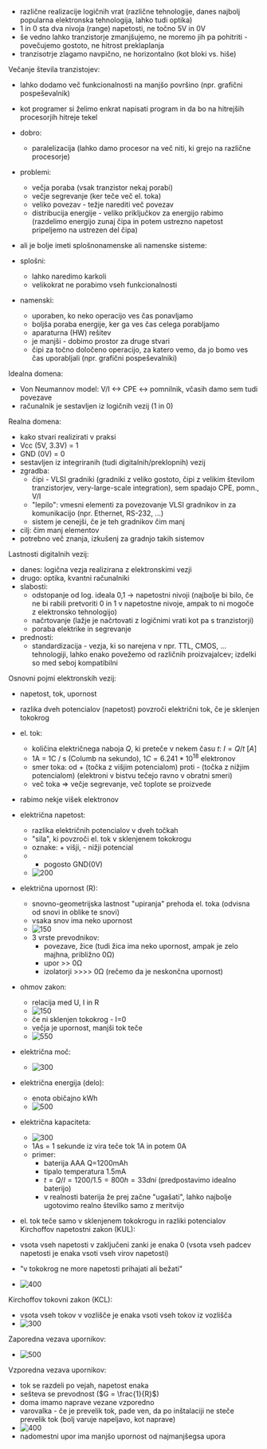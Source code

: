 - različne realizacije logičnih vrat (različne tehnologije, danes najbolj popularna elektronska tehnologija, lahko tudi optika)
- 1 in 0 sta dva nivoja (range) napetosti, ne točno 5V in 0V
- še vedno lahko tranzistorje zmanjšujemo, ne moremo jih pa pohitriti - povečujemo gostoto, ne hitrost preklaplanja
- tranzisotrje zlagamo navpično, ne horizontalno (kot bloki vs. hiše)

Večanje števila tranzistojev:
- lahko dodamo več funkcionalnosti na manjšo površino (npr. grafični pospeševalnik)
- kot programer si želimo enkrat napisati program in da bo na hitrejših procesorjih hitreje tekel
- dobro:
	- paralelizacija (lahko damo procesor na več niti, ki grejo na različne procesorje)
- problemi:
	- večja poraba (vsak tranzistor nekaj porabi)
	- večje segrevanje (ker teče več el. toka)
	- veliko povezav - težje narediti več povezav
	- distribucija energije - veliko priključkov za energijo rabimo (razdelimo energijo zunaj čipa in potem ustrezno napetost pripeljemo na ustrezen del čipa)

- ali je bolje imeti splošnonamenske ali namenske sisteme:
- splošni:
	- lahko naredimo karkoli
	- velikokrat ne porabimo vseh funkcionalnosti
- namenski:
	- uporaben, ko neko operacijo ves čas ponavljamo
	- boljša poraba energije, ker ga ves čas celega porabljamo
	- aparaturna (HW) rešitev
	- je manjši - dobimo prostor za druge stvari
	- čipi za točno določeno operacijo, za katero vemo, da jo bomo ves čas uporabljali (npr. grafični pospeševalniki)

Idealna domena:
- Von Neumannov model: V/I <-> CPE <-> pomnilnik, včasih damo sem tudi povezave
- računalnik je sestavljen iz logičnih vezij (1 in 0)

Realna domena:
- kako stvari realizirati v praksi
- Vcc (5V, 3.3V) = 1
- GND (0V) = 0
- sestavljen iz integriranih (tudi digitalnih/preklopnih) vezij
- zgradba:
	- čipi - VLSI gradniki (gradniki z veliko gostoto, čipi z velikim številom tranzistorjev, very-large-scale integration), sem spadajo CPE, pomn., V/I
	- "lepilo": vmesni elementi za povezovanje VLSI gradnikov in za komunikacijo (npr. Ethernet, RS-232, ...)
	- sistem je cenejši, če je teh gradnikov čim manj
- cilj: čim manj elementov
- potrebno več znanja, izkušenj za gradnjo takih sistemov

Lastnosti digitalnih vezij:
- danes: logična vezja realizirana z elektronskimi vezji
- drugo: optika, kvantni računalniki
- slabosti:
	- odstopanje od log. ideala 0,1 -> napetostni nivoji (najbolje bi bilo, če ne bi rabili pretvoriti 0 in 1 v napetostne nivoje, ampak to ni mogoče z elektronsko tehnologijo)
	- načrtovanje (lažje je načrtovati z logičnimi vrati kot pa s tranzistorji)
	- poraba elektrike in segrevanje
- prednosti:
	- standardizacija - vezja, ki so narejena v npr. TTL, CMOS, ... tehnologiji, lahko enako povežemo od različnih proizvajalcev; izdelki so med seboj kompatibilni

Osnovni pojmi elektronskih vezij:
- napetost, tok, upornost
- razlika dveh potencialov (napetost) povzroči električni tok, če je sklenjen tokokrog
- el. tok:
	- količina električnega naboja $Q$, ki preteče v nekem času $t$: $I = Q/t$ $[A]$
	- 1A = 1C / s (Columb na sekundo), $1C = 6.241 * 10^{18}$ elektronov
	- smer toka: od + (točka z višjim potencialom) proti - (točka z nižjim potencialom) (elektroni v bistvu tečejo ravno v obratni smeri)
	- več toka => večje segrevanje, več toplote se proizvede
- rabimo nekje višek elektronov
- električna napetost:
	- razlika električnih potencialov v dveh točkah
	- "sila", ki povzroči el. tok v sklenjenem tokokrogu
	- oznake: + višji, - nižji potencial
	- - pogosto GND(0V)
	- ![200](../../Images2/Pasted%20image%2020241008115719.png)
- električna upornost (R):
	- snovno-geometrijska lastnost "upiranja" prehoda el. toka (odvisna od snovi in oblike te snovi)
	- vsaka snov ima neko upornost
	- ![150](../../Images2/Pasted%20image%2020241008120124.png)
	- 3 vrste prevodnikov:
		- povezave, žice (tudi žica ima neko upornost, ampak je zelo majhna, približno 0Ω)
		- upor >> 0Ω
		- izolatorji >>>> 0Ω (rečemo da je neskončna upornost)
- ohmov zakon:
	- relacija med U, I in R
	- ![150](../../Images2/Pasted%20image%2020241008122053.png)
	- če ni sklenjen tokokrog - I=0
	- večja je upornost, manjši tok teče
	- ![550](../../Images2/Pasted%20image%2020241008122636.png)
- električna moč:
	- ![300](../../Images2/Pasted%20image%2020241008122721.png)
- električna energija (delo):
	- enota običajno kWh
	- ![500](../../Images2/Pasted%20image%2020241008123103.png)
- električna kapaciteta:
	- ![300](../../Images2/Pasted%20image%2020241008123204.png)
	- 1As = 1 sekunde iz vira teče tok 1A in potem 0A
	- primer:
		- baterija AAA Q=1200mAh
		- tipalo temperatura 1.5mA
		- $t = Q/I = 1200 / 1.5 = 800h = 33dni$ (predpostavimo idealno baterijo)
		- v realnosti baterija že prej začne "ugašati", lahko najbolje ugotovimo realno številko samo z meritvijo

- el. tok teče samo v sklenjenem tokokrogu in razliki potencialov
Kirchoffov napetostni zakon (KUL):
- vsota vseh napetosti v zaključeni zanki je enaka 0 (vsota vseh padcev napetosti je enaka vsoti vseh virov napetosti)
- "v tokokrog ne more napetosti prihajati ali bežati"
- ![400](../../Images2/Pasted%20image%2020241008124603.png)

Kirchoffov tokovni zakon (KCL):
- vsota vseh tokov v vozlišče je enaka vsoti vseh tokov iz vozlišča
- ![300](../../Images2/Pasted%20image%2020241008125034.png)

Zaporedna vezava upornikov:
- ![500](../../Images2/Pasted%20image%2020241008125604.png)

Vzporedna vezava upornikov:
- tok se razdeli po vejah, napetost enaka
- sešteva se prevodnost ($G = \frac{1}{R}$)
- doma imamo naprave vezane vzporedno
- varovalka - če je prevelik tok, pade ven, da po inštalaciji ne steče prevelik tok (bolj varuje napeljavo, kot naprave)
- ![400](../../Images2/Pasted%20image%2020241015105905.png)
- nadomestni upor ima manjšo upornost od najmanjšegsa upora
